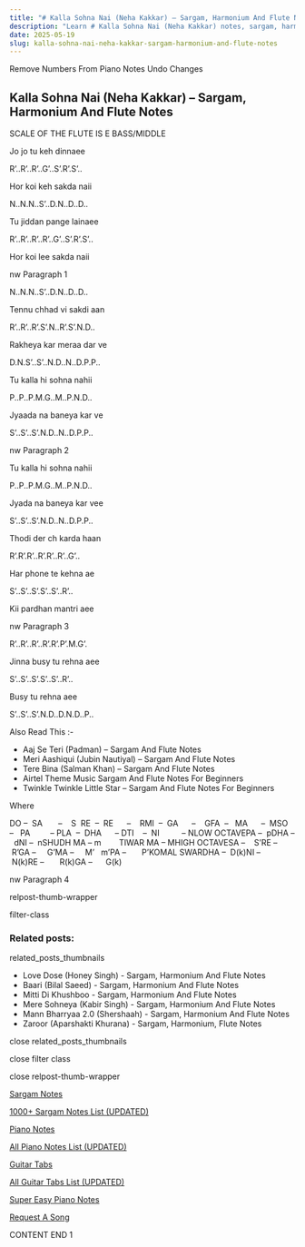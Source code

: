 ```yaml
---
title: "# Kalla Sohna Nai (Neha Kakkar) – Sargam, Harmonium And Flute Notes"
description: "Learn # Kalla Sohna Nai (Neha Kakkar) notes, sargam, harmonium notations and flute notes. Easy step-by-step tutorial for beginners."
date: 2025-05-19
slug: kalla-sohna-nai-neha-kakkar-sargam-harmonium-and-flute-notes
---
```


Remove Numbers From Piano Notes
Undo Changes



## Kalla Sohna Nai (Neha Kakkar) – Sargam, Harmonium And Flute Notes



SCALE OF THE FLUTE IS E BASS/MIDDLE



Jo jo tu keh dinnaee



R’..R’..R’..G’..S’.R’.S’..



Hor koi keh sakda naii



N..N.N..S’..D.N..D..D..



Tu jiddan pange lainaee



R’..R’..R’..R’..G’..S’.R’.S’..



Hor koi lee sakda naii



nw Paragraph 1

N..N.N..S’..D.N..D..D..



Tennu chhad vi sakdi aan



R’..R’..R’.S’.N..R’.S’.N.D..



Rakheya kar meraa dar ve



D.N.S’..S’..N.D..N..D.P.P..



Tu kalla hi sohna nahii



P..P..P.M.G..M..P.N.D..



Jyaada na baneya kar ve



S’..S’..S’.N.D..N..D.P.P..

nw Paragraph 2



Tu kalla hi sohna nahii



P..P..P.M.G..M..P.N.D..



Jyada na baneya kar vee



S’..S’..S’.N.D..N..D.P.P..



Thodi der ch karda haan



R’.R’.R’..R’.R’..R’..G’..



Har phone te kehna ae



S’..S’..S’.S’..S’..R’..



Kii pardhan mantri aee



nw Paragraph 3

R’..R’..R’..R’.R’.P’.M.G’.



Jinna busy tu rehna aee



S’..S’..S’.S’..S’..R’..



Busy tu rehna aee



S’..S’..S’.N.D..D.N.D..P..



Also Read This :-



* Aaj Se Teri (Padman) – Sargam And Flute Notes
* Meri Aashiqui (Jubin Nautiyal) – Sargam And Flute Notes
* Tere Bina (Salman Khan) – Sargam And Flute Notes
* Airtel Theme Music Sargam And Flute Notes For Beginners
* Twinkle Twinkle Little Star – Sargam And Flute Notes For Beginners



Where



DO –  SA       –    S  RE  –  RE      –    RMI  –  GA      –    GFA  –   MA      –  MSO  –   PA         – PLA  –  DHA      – DTI    –  NI          – NLOW OCTAVEPA –  pDHA –  dNI –  nSHUDH MA – m        TIWAR MA – MHIGH OCTAVESA –    S’RE –     R’GA –     G’MA –     M’   m’PA –       P’KOMAL SWARDHA –  D(k)NI –       N(k)RE –       R(k)GA –      G(k)



nw Paragraph 4

relpost-thumb-wrapper

filter-class

### Related posts:

related_posts_thumbnails

* Love Dose (Honey Singh) - Sargam, Harmonium And Flute Notes
* Baari (Bilal Saeed) - Sargam, Harmonium And Flute Notes
* Mitti Di Khushboo - Sargam, Harmonium And Flute Notes
* Mere Sohneya (Kabir Singh) - Sargam, Harmonium And Flute Notes
* Mann Bharryaa 2.0 (Shershaah) - Sargam, Harmonium And Flute Notes
* Zaroor (Aparshakti Khurana) - Sargam, Harmonium, Flute Notes

close related_posts_thumbnails

close filter class

close relpost-thumb-wrapper

[Sargam Notes](https://www.notationsworld.com/sargam-notes.html)

[1000+ Sargam Notes List (UPDATED)](https://www.notationsworld.com/all-songs-list-sargam-notes.html)

[Piano Notes](https://www.notationsworld.com/piano-notes.html)

[All Piano Notes List (UPDATED)](https://www.notationsworld.com/all-songs-list-piano-notes.html)

[Guitar Tabs](https://www.notationsworld.com/guitar-tabs.html)

[All Guitar Tabs List (UPDATED)](https://www.notationsworld.com/all-songs-list-guitar-tabs.html)

[Super Easy Piano Notes](https://studywall.in/)

[Request A Song](https://www.notationsworld.com/request-a-song.html)

CONTENT END 1

